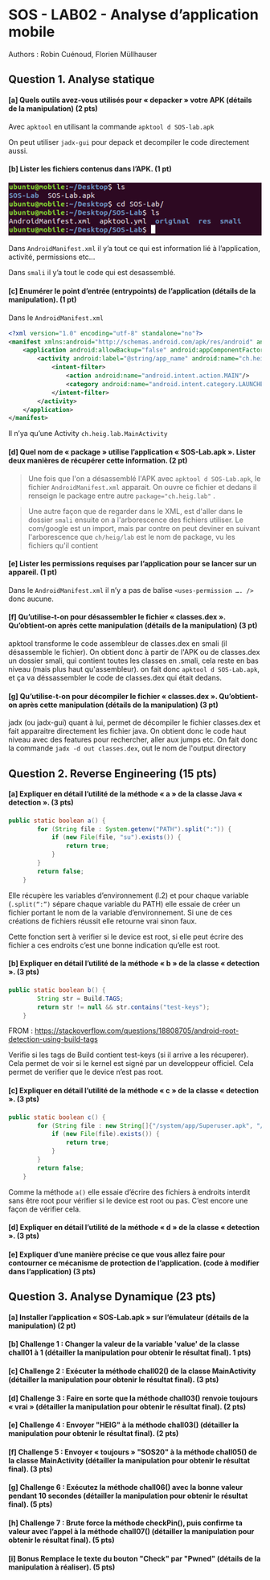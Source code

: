 # SOS - LAB02 - Analyse d’application mobile

Authors : Robin Cuénoud, Florien Müllhauser

## Question 1. Analyse statique

#### [a] Quels outils avez-vous utilisés pour « depacker » votre APK (détails de la manipulation) (2 pts)

Avec `apktool` en utilisant la commande `apktool d SOS-lab.apk`

On peut utiliser `jadx-gui` pour depack et decompiler le code directement aussi.

#### [b] Lister les fichiers contenus dans l’APK. (1 pt)

![image-20200420151214561](image_sos/1b)

Dans `AndroidManifest.xml` il y’a tout ce qui est information lié à l’application, activité, permissions etc...

Dans `smali` il y’a tout le code qui est desassemblé.



#### [c] Enumérer le point d’entrée (entrypoints) de l’application (détails de la manipulation). (1 pt)

Dans le `AndroidManifest.xml`

```xml
<?xml version="1.0" encoding="utf-8" standalone="no"?>
<manifest xmlns:android="http://schemas.android.com/apk/res/android" android:compileSdkVersion="28" android:compileSdkVersionCodename="9" package="ch.heig.lab" platformBuildVersionCode="28" platformBuildVersionName="9">
    <application android:allowBackup="false" android:appComponentFactory="androidx.core.app.CoreComponentFactory" android:icon="@mipmap/ic_launcher" android:label="@string/app_name" android:roundIcon="@mipmap/ic_launcher_round" android:supportsRtl="true" android:theme="@style/AppTheme">
        <activity android:label="@string/app_name" android:name="ch.heig.lab.MainActivity" android:theme="@style/AppTheme.NoActionBar">
            <intent-filter>
                <action android:name="android.intent.action.MAIN"/>
                <category android:name="android.intent.category.LAUNCHER"/>
            </intent-filter>
        </activity>
    </application>
</manifest>
```

Il n’ya qu’une Activity `ch.heig.lab.MainActivity`

#### [d]  Quel	nom	de	« package »	utilise	l’application	« SOS-Lab.apk ». Lister	deux	manières de	récupérer	cette	information. (2 pt)

> Une fois que l'on a désassemblé l'APK avec `apktool d SOS-Lab.apk`, le fichier `AndroidManifest.xml` apparait. On ouvre ce fichier et dedans il renseign le package entre autre `package="ch.heig.lab"` .


> Une autre façon que de regarder dans le XML, est d'aller dans le dossier `smali` ensuite on a l'arborescence des fichiers utiliser. Le com/google est un import, mais par contre on peut deviner en suivant l'arborescence que `ch/heig/lab` est le nom de package, vu les fichiers qu'il contient

#### [e] Lister les permissions requises par l’application pour se lancer sur un appareil. (1 pt)

Dans le `AndroidManifest.xml` il n’y a pas de balise `<uses-permission …. />` donc aucune.

#### [f] Qu’utilise-t-on pour désassembler le fichier « classes.dex ». Qu’obtient-on après cette manipulation (détails de la manipulation) (3 pt)

apktool transforme le code assembleur de classes.dex en smali (il désassemble le fichier). On obtient donc à partir de l'APK ou de classes.dex un dossier smali, qui contient toutes les classes en .smali, cela reste en bas niveau (mais plus haut qu'assembleur). on fait donc `apktool d SOS-Lab.apk`, et ça va déssassembler le code de classes.dex qui était dedans. 

#### [g] Qu’utilise-t-on pour décompiler le fichier « classes.dex ». Qu’obtient-on après cette manipulation (détails de la manipulation) (3 pt)

jadx (ou jadx-gui) quant à lui, permet de décompiler le fichier classes.dex et fait apparaitre directement les fichier java. On obtient donc le code haut niveau avec des features pour rechercher, aller aux jumps etc. On fait donc la commande `jadx -d out classes.dex`, out le nom de l'output directory

## Question 2. Reverse Engineering (15 pts)

#### [a] Expliquer en détail l’utilité de la méthode « a » de la classe Java « detection ». (3 pts)

```java
public static boolean a() {
        for (String file : System.getenv("PATH").split(":")) {
            if (new File(file, "su").exists()) {
                return true;
            }
        }
        return false;
    }
```

Elle récupère les variables d’environnement (l.2) et pour chaque variable (`.split(“:”)` sépare chaque variable du PATH) elle essaie de créer un fichier portant le nom de la variable d’environnement. Si une de ces créations de fichiers réussit elle retourne vrai sinon faux. 

Cette fonction sert à verifier si le device est root, si elle peut écrire des fichier a ces endroits c’est une bonne  indication qu’elle est root.  

#### [b] Expliquer en détail l’utilité de la méthode « b » de la classe « detection ». (3 pts)

```java
public static boolean b() {
        String str = Build.TAGS;
        return str != null && str.contains("test-keys");
    }
```

FROM : https://stackoverflow.com/questions/18808705/android-root-detection-using-build-tags

Verifie si les tags de Build contient test-keys (si il arrive a les récuperer). Cela permet de voir si le kernel est signé par un developpeur officiel. Cela permet de verifier que le device n’est pas root. 

#### [c] Expliquer en détail l’utilité de la méthode « c » de la classe « detection ». (3 pts)

```java
public static boolean c() {
        for (String file : new String[]{"/system/app/Superuser.apk", "/system/xbin/daemonsu", "/system/etc/init.d/99SuperSUDaemon", "/system/bin/.ext/.su", "/system/etc/.has_su_daemon", "/system/etc/.installed_su_daemon", "/dev/com.koushikdutta.superuser.daemon/"}) {
            if (new File(file).exists()) {
                return true;
            }
        }
        return false;
    }
```

Comme la méthode  `a()` elle essaie d’écrire des fichiers à endroits interdit sans être root pour vérifier si le device est root ou pas. C’est encore une façon de vérifier cela. 

#### [d] Expliquer en détail l’utilité de la méthode « d » de la classe « detection ». (3 pts)

#### [e] Expliquer d’une manière précise ce que vous allez faire pour contourner ce mécanisme de protection de l’application. (code à modifier dans l’application) (3 pts)

## Question 3. Analyse Dynamique (23 pts)

#### [a] Installer l’application « SOS-Lab.apk » sur l’émulateur (détails de la manipulation) (2 pt)

#### [b] Challenge 1 : Changer la valeur de la variable 'value' de la classe chall01 à 1 (détailler la manipulation pour obtenir le résultat final). 1 pts)

#### [c] Challenge 2 : Exécuter la méthode chall02() de la classe MainActivity (détailler la manipulation pour obtenir le résultat final). (3 pts)

#### [d] Challenge 3 : Faire en sorte que la méthode chall03() renvoie toujours « vrai » (détailler la manipulation pour obtenir le résultat final). (2 pts)

#### [e] Challenge 4 : Envoyer "HEIG" à la méthode chall03() (détailler la manipulation pour obtenir le résultat final). (2 pts)

#### [f] Challenge 5 : Envoyer « toujours » "SOS20" à la méthode chall05() de la classe MainActivity (détailler la manipulation pour obtenir le résultat final). (3 pts)

#### [g] Challenge 6 : Exécutez la méthode chall06() avec la bonne valeur pendant 10 secondes (détailler la manipulation pour obtenir le résultat final). (5 pts)

#### [h] Challenge 7 : Brute force la méthode checkPin(), puis confirme ta valeur avec l’appel à la méthode chall07() (détailler la manipulation pour obtenir le résultat final). (5 pts)

#### [i] Bonus Remplace le texte du bouton "Check" par "Pwned" (détails de la manipulation à réaliser). (5 pts)
